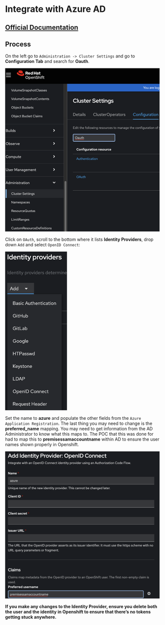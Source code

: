 # Integrate with Azure AD

## [Official Documentation](https://docs.openshift.com/container-platform/4.14/authentication/identity_providers/configuring-oidc-identity-provider.html)

## Process

On the left go to `Administration -> Cluster Settings` and go to **Configuration Tab** and search for **Oauth**.

<img src="/images/azure_image_1.png" alt="drawing" width="500"/>


Click on `OAuth`, scroll to the bottom where it lists **Identity Providers**, drop down `Add` and select `OpenID Connect`:

<img src="/images/azure_image_2.png" alt="drawing" width="200"/>


Set the name to **azure** and populate the other fields from the `Azure Application Registration`.  The last thing you may need to change is the **preferred_name** mapping.  You may need to get information from the AD Administrator to know what this maps to.  The POC that this was done for had to map this to **premisessamaccountname** within AD to ensure the user names shown properly in Openshift.


<img src="/images/azure_image_3.png" alt="drawing" width="500"/>

**If you make any changes to the Identity Provider, ensure you delete both the user and the identity in Openshift to ensure that there’s no tokens getting stuck anywhere.**